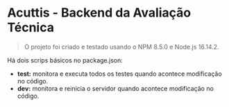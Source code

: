# Acuttis - Backend da Avaliação Técnica

> O projeto foi criado e testado usando o NPM 8.5.0 e Node.js 16.14.2.

Há dois scrips básicos no package.json:
- **test:** monitora e executa todos os testes quando acontece modificação no código.
- **dev:** monitora e reinicia o servidor quando acontece modificação no código.
